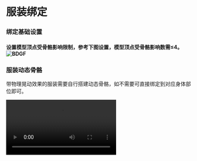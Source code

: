 # 服装绑定

### 绑定基础设置

#### 设置模型顶点受骨骼影响限制，参考下图设置，模型顶点受骨骼影响数需≤4。![BDGF](https://arkimg.ark.online/BDGF-1740537613695-4.png)

### 服装动态骨骼

带物理晃动效果的服装需要自行搭建动态骨骼，如不需要可直接绑定到对应身体部位即可。

<video controls src="https://arkimg.ark.online/服装动态骨骼介绍.mp4" />

### 动态骨骼命名规范

请按照下列规范设置骨骼，当不符合下列标准时，会导致动态骨骼无效或效果异常。
- 单个部位FBX模型骨骼上限为100根。

- 带晃动效果骨骼第一根骨骼节点命名必须包含后缀“_Dynphy”。

- 末端骨骼命名必须包含后缀“_Nub ”。

裙子、桶袖子等 建议根据模型制作8条动态骨骼（长度一致）保证效果（4条/6条不过膝短裙可用）。

- 建议裙子、桶袖，片裙等骨骼按照顺时针顺序排布搭建，保证骨骼长短一致坐标轴朝向一致（其它非桶形部件可按规范搭建）。

- 建议命名中通过添加_F（前）、_FR（前右）、_R（右）、_BR（后右）、_B（后）、_BL（后左）、_L（左）、_FL（前左）等命名字段辅助定位骨骼方向。![fw](https://arkimg.ark.online/fw-1740476574164-8.png)


####  裸模衔接处权重。

- 裸模衔接处务必以此为准，不然动画播放时会**破面**或**穿插**。

- 服装部件的**接缝处**。权重需要**保持一致**。

- 例如：腰部接缝上装部分模型切口处权重 Spine_01：1， 下装部分模型切口处权重Spine_01：1。

  |     接缝位置     |                        女性权重参考图                        |              蒙皮数值               |                        男性权重参考图                        |               蒙皮数值               |
  | :--------------: | :----------------------------------------------------------: | :---------------------------------: | :----------------------------------------------------------: | :----------------------------------: |
  |    上装脖子处    | <img src="https://arkimg.ark.online/1740381224265-3.png" alt="img" style="zoom:25%;" /> | Head:<br />(0.5) <br/>Neck_01:(0.5) | <img src="https://arkimg.ark.online/1740381224265-4.png" alt="img" style="zoom:25%;" /> | Head: <br />(0.5) <br/>Neck_01:(0.5) |
  | 手套与上装衔接处 | <img src="https://arkimg.ark.online/1740381224266-5.png" alt="img" style="zoom:25%;" /> | Hand_L: (0.4)<br/> Lowerarm_L:(0.6) | <img src="https://arkimg.ark.online/1740381224266-6.png" alt="img" style="zoom:25%;" /> | Hand_L: (0)   <br/>Lowerarm_L:   (1) |
  | 上装与下装衔接处 | <img src="https://arkimg.ark.online/1740381224266-7.png" alt="img" style="zoom:25%;" /> |           Spine_01:  (1)            | <img src="https://arkimg.ark.online/1740381224266-8.png" alt="img" style="zoom:25%;" /> |            Spine_01:  (1)            |
  | 下装与鞋子衔接处 | <img src="https://arkimg.ark.online/1740381224266-9.png" alt="img" style="zoom:25%;" /> |            Calf_L:  (1)             | <img src="https://arkimg.ark.online/1740381224266-10.png" alt="img" style="zoom:25%;" /> |             Calf_L:  (1)             |

# 教程：服装样例（连衣裙）

### 3dsMax：

- 导入官方提供的基础骨骼，基于基础模型搭建服装骨骼。

   ![img](https://arkimg.ark.online/1740381224266-11.png)
- 按连衣裙模型走势搭建动态骨骼，按规范命名，并将动态骨骼连接到脊柱Spine_01下。

   ![img](https://arkimg.ark.online/1740381224266-12.png)
- 选择模型添加绑定蒙皮命令“Skin”并添加对应的动态骨骼，选择模型顶点进行绑定蒙皮。

   ![img](https://arkimg.ark.online/1740381224266-13.png)
- 权重分配后可旋转骨骼检查模型蒙皮是否合理。

   ![img](https://arkimg.ark.online/1740381224266-14.png)
- 完成权重调整后，导出为FBX资源以备用。


### Maya:

- 导入官方提供的基础骨骼，基于基础模型搭建服装骨骼。

   ![img](https://arkimg.ark.online/1740381224267-16.png)
- 选择装备面板创建骨骼或点击左侧顶部骨架面板按模型走势创建骨骼，并将动态骨骼链接到Spine_01下。

   ![img](https://arkimg.ark.online/1740381224267-17.png)
- 骨骼搭建完成后调整骨骼层级，按规范给骨骼命名，并确认裙子动态骨骼朝向一致（如图骨骼对象坐标Y轴向外，其它骨骼也须保持一致）。

   ![img](https://arkimg.ark.online/1740381224267-18.png)
- 选中模型点击顶部蒙皮面板选择“绑定蒙皮”，单个模型顶点最大受4根骨骼影响。

   ![img](https://arkimg.ark.online/1740381224267-19.png)
- 选择模型与相关联的骨骼，调整好蒙皮选项，点击绑定蒙皮。

   ![img](https://arkimg.ark.online/1740381224267-20.png)
- 旋转裙子骨骼检查权重，针对不合理的权重进行手动调整。

   ![img](https://arkimg.ark.online/1740381224267-21.png)

- 完成权重调整后，按导出设置导出该部位FBX。

###### MAYA服装骨骼搭建绑定全流程：

- 动态骨骼服装搭建绑定导出全流程

<video controls src="https://arkimg.ark.online/MAYA%E8%A3%99%E5%AD%90%E7%BB%91%E5%AE%9A%E5%85%A8%E6%B5%81%E7%A8%8B.mp4" />

# 资源导出

- 需要导出为FBX格式文件。
- 资源从DCC软件中导出，包含模型+骨骼（含动态骨骼）。
- 导出后即可进入口袋方舟进行资源上传（配置选择对应动态骨骼模板）。

### 导出设置：服装导出FBX通用

- 选择对应模型部位与骨骼（目标模型，骨骼，动态骨骼及末端）。
- 轴向:Up Axis:Z-up,类型：Type:Binary
- 动画面板不勾选:Animation
  ######  3dsMAX:![img](https://arkimg.ark.online/1740381224267-22.png)

  ######  Maya：![img](https://arkimg.ark.online/1740381224267-23.png)

  ######  Blender:![img](https://arkimg.ark.online/1740381224267-24.png)